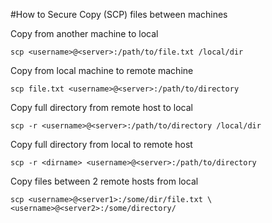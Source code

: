 #How to Secure Copy (SCP) files between machines

Copy from another machine to local

    scp <username>@<server>:/path/to/file.txt /local/dir


Copy from local machine to remote machine

    scp file.txt <username>@<server>:/path/to/directory


Copy full directory from remote host to local

    scp -r <username>@<server>:/path/to/directory /local/dir

Copy full directory from local to remote host

    scp -r <dirname> <username>@<server>:/path/to/directory


Copy files between 2 remote hosts from local


    scp <username>@<server1>:/some/dir/file.txt \ <username>@<server2>:/some/directory/
